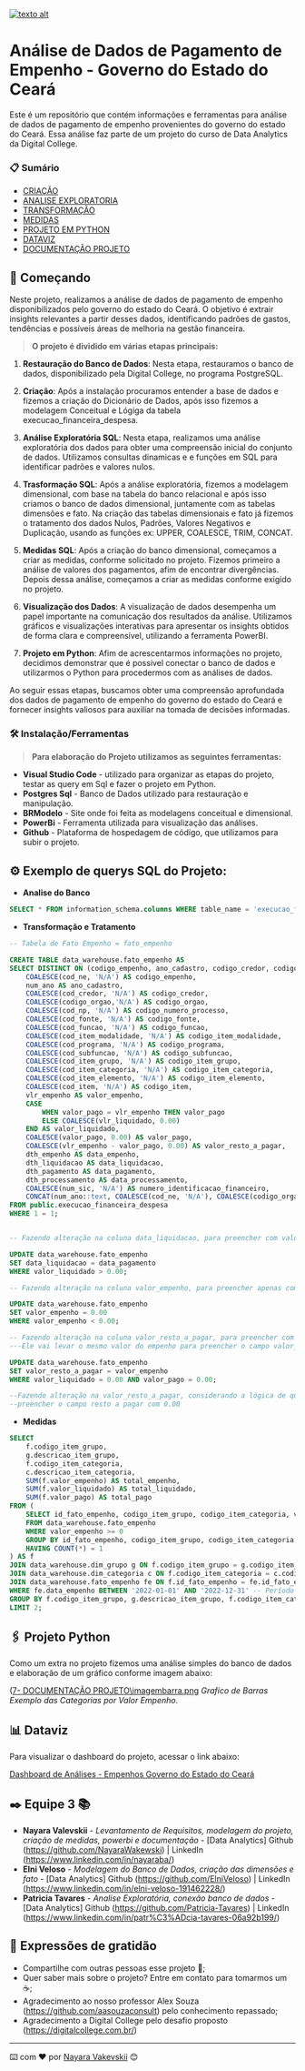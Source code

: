[![texto alt](https://media.licdn.com/dms/image/C4D16AQGD8xrlsWsOCA/profile-displaybackgroundimage-shrink_350_1400/0/1668865864528?e=1692835200&v=beta&t=Xf4IQvk_e_zZru7hFcy7H09wIYpRrjAfYTvgMXJqquc)](https://digitalcollege.com.br)


# Análise de Dados de Pagamento de Empenho - Governo do Estado do Ceará

Este é um repositório que contém informações e ferramentas para análise de dados de pagamento de empenho provenientes do governo do estado do Ceará. Essa análise faz parte de um projeto do curso de Data Analytics da Digital College.


### 📋 Sumário

- [CRIAÇÃO](#criacao)
- [ANALISE EXPLORATORIA](#analiseExploratoria)
- [TRANSFORMAÇÃO](#transformacao)
- [MEDIDAS](#medidas)
- [PROJETO EM PYTHON](#projetoEmPython)
- [DATAVIZ](#dataviz)
- [DOCUMENTAÇÃO PROJETO](#documentacaoProjeto)


## 🚀 Começando

Neste projeto, realizamos a análise de dados de pagamento de empenho disponibilizados pelo governo do estado do Ceará. O objetivo é extrair insights relevantes a partir desses dados, identificando padrões de gastos, tendências e possíveis áreas de melhoria na gestão financeira.

> **O projeto é dividido em várias etapas principais:**

1. **Restauração do Banco de Dados**: Nesta etapa, restauramos o banco de dados, disponibilizado pela Digital College, no programa PostgreSQL.

2. **Criação**: Após a instalação procuramos entender a base de dados e fizemos a criação do Dicionário de Dados, após isso fizemos a modelagem Conceitual e Lógiga da tabela execucao_financeira_despesa.

3. **Análise Exploratória SQL**: Nesta etapa, realizamos uma análise exploratória dos dados para obter uma compreensão inicial do conjunto de dados. Utilizamos consultas dinamicas e e funções em SQL para identificar padrões e valores nulos.

4. **Trasformação SQL**: Após a análise exploratória, fizemos a modelagem dimensional, com base na tabela do banco relacional e após isso criamos o banco de dados dimensional, juntamente com as tabelas dimensões e fato. Na criação das tabelas dimensionais e fato já fizemos o tratamento dos dados Nulos, Padrões, Valores Negativos e Duplicação, usando as funções ex: UPPER, COALESCE, TRIM, CONCAT.

4. **Medidas SQL**: Após a criação do banco dimensional, começamos a criar as medidas, conforme solicitado no projeto. Fizemos primeiro a análise de valores dos pagamentos, afim de encontrar divergências. Depois dessa análise, começamos a criar as medidas conforme exigido no projeto.

5. **Visualização dos Dados**: A visualização de dados desempenha um papel importante na comunicação dos resultados da análise. Utilizamos gráficos e visualizações interativas para apresentar os insights obtidos de forma clara e compreensível, utilizando a ferramenta PowerBI.

6. **Projeto em Python**: Afim de acrescentarmos informações no projeto, decidimos demonstrar que é possivel conectar o banco de dados e utilizarmos o Python para procedermos com as análises de dados.

Ao seguir essas etapas, buscamos obter uma compreensão aprofundada dos dados de pagamento de empenho do governo do estado do Ceará e fornecer insights valiosos para auxiliar na tomada de decisões informadas.


### 🛠️ Instalação/Ferramentas

> **Para elaboração do Projeto utilizamos as seguintes ferramentas:**

- **Visual Studio Code** - utilizado para organizar as etapas do projeto, testar as query em Sql e fazer o projeto em Python.
- **Postgres Sql** - Banco de Dados utilizado para restauração e manipulação.
- **BRModelo** - Site onde foi feita as modelagens conceitual e dimensional.
- **PowerBi** - Ferramenta utilizada para visualização das análises.
- **Github** - Plataforma de hospedagem de código, que utilizamos para subir o projeto.


## ⚙️ Exemplo de querys SQL do Projeto:

- **Analise do Banco**

```sql
SELECT * FROM information_schema.columns WHERE table_name = 'execucao_financeira_despesa' ORDER BY column_name ASC;

```

- **Transformação e Tratamento**

```sql
-- Tabela de Fato Empenho = fato_empenho

CREATE TABLE data_warehouse.fato_empenho AS
SELECT DISTINCT ON (codigo_empenho, ano_cadastro, codigo_credor, codigo_orgao)
    COALESCE(cod_ne, 'N/A') AS codigo_empenho,
    num_ano AS ano_cadastro,
    COALESCE(cod_credor, 'N/A') AS codigo_credor,
    COALESCE(codigo_orgao,'N/A') AS codigo_orgao,
    COALESCE(cod_np, 'N/A') AS codigo_numero_processo,
    COALESCE(cod_fonte, 'N/A') AS codigo_fonte,
    COALESCE(cod_funcao, 'N/A') AS codigo_funcao,
    COALESCE(cod_item_modalidade, 'N/A') AS codigo_item_modalidade,
    COALESCE(cod_programa, 'N/A') AS codigo_programa,
    COALESCE(cod_subfuncao, 'N/A') AS codigo_subfuncao,
    COALESCE(cod_item_grupo, 'N/A') AS codigo_item_grupo,
    COALESCE(cod_item_categoria, 'N/A') AS codigo_item_categoria,
    COALESCE(cod_item_elemento, 'N/A') AS codigo_item_elemento,
    COALESCE(cod_item, 'N/A') AS codigo_item,
    vlr_empenho AS valor_empenho,
    CASE
        WHEN valor_pago = vlr_empenho THEN valor_pago
        ELSE COALESCE(vlr_liquidado, 0.00)
    END AS valor_liquidado,
    COALESCE(valor_pago, 0.00) AS valor_pago,
    COALESCE(vlr_empenho - valor_pago, 0.00) AS valor_resto_a_pagar,
    dth_empenho AS data_empenho,
    dth_liquidacao AS data_liquidacao,
    dth_pagamento AS data_pagamento,
    dth_processamento AS data_processamento,
    COALESCE(num_sic, 'N/A') AS numero_identificacao_financeiro,
    CONCAT(num_ano::text, COALESCE(cod_ne, 'N/A'), COALESCE(codigo_orgao, 'N/A'), COALESCE(cod_credor, 'N/A')) AS id_fato_empenho
FROM public.execucao_financeira_despesa
WHERE 1 = 1;


-- Fazendo alteração na coluna data_liquidacao, para preencher com valores obedecendo a condição----

UPDATE data_warehouse.fato_empenho
SET data_liquidacao = data_pagamento
WHERE valor_liquidado > 0.00;

-- Fazendo alteração na coluna valor_empenho, para preencher apenas com os valores positivos----

UPDATE data_warehouse.fato_empenho
SET valor_empenho = 0.00
WHERE valor_empenho < 0.00;

-- Fazendo alteração na coluna valor_resto_a_pagar, para preencher com os valores do fato empenho, que tenha valor liquidado e pago igual a 0.
---Ele vai levar o mesmo valor do empenho para preencher o campo valor_resto_a_pagar.

UPDATE data_warehouse.fato_empenho
SET valor_resto_a_pagar = valor_empenho
WHERE valor_liquidado = 0.00 AND valor_pago = 0.00;

--Fazendo alteração na valor_resto_a_pagar, considerando a lógica de que quando o valor quando o (valor empenho - valor pagar) for um resultado negativo, 
--preencher o campo resto a pagar com 0.00 

```

- **Medidas**

```sql
SELECT
    f.codigo_item_grupo,
    g.descricao_item_grupo,
    f.codigo_item_categoria,
    c.descricao_item_categoria,
    SUM(f.valor_empenho) AS total_empenho,
    SUM(f.valor_liquidado) AS total_liquidado,
    SUM(f.valor_pago) AS total_pago
FROM (
    SELECT id_fato_empenho, codigo_item_grupo, codigo_item_categoria, valor_empenho, valor_liquidado, valor_pago
    FROM data_warehouse.fato_empenho
    WHERE valor_empenho >= 0
    GROUP BY id_fato_empenho, codigo_item_grupo, codigo_item_categoria, valor_empenho, valor_liquidado, valor_pago
    HAVING COUNT(*) = 1
) AS f
JOIN data_warehouse.dim_grupo g ON f.codigo_item_grupo = g.codigo_item_grupo
JOIN data_warehouse.dim_categoria c ON f.codigo_item_categoria = c.codigo_item_categoria
JOIN data_warehouse.fato_empenho fe ON f.id_fato_empenho = fe.id_fato_empenho
WHERE fe.data_empenho BETWEEN '2022-01-01' AND '2022-12-31' -- Período desejado
GROUP BY f.codigo_item_grupo, g.descricao_item_grupo, f.codigo_item_categoria, c.descricao_item_categoria
LIMIT 2;
```


## 🖇️ Projeto Python

Como um extra no projeto fizemos uma análise simples do banco de dados e elaboração de um gráfico conforme imagem abaixo:

([7- DOCUMENTAÇÃO PROJETO\imagembarra.png](https://github.com/NayaraWakewski/Projeto-Digitall-Equipe-3/blob/main/7-%20DOCUMENTA%C3%87%C3%83O%20PROJETO/imagembarra.png)
*Grafico de Barras Exemplo das Categorias por Valor Empenho.*


## :bar_chart: Dataviz

Para visualizar o dashboard do projeto, acessar o link abaixo:

[Dashboard de Análises - Empenhos Governo do Estado do Ceará](https://app.powerbi.com/groups/me/reports/cc6c6b41-5885-4c6f-9b54-30d217691028?ctid=ca76ac1c-cf3f-49e9-b6aa-128bad72b989&pbi_source=linkShare)


## ✒️ Equipe 3 :books:


* **Nayara Valevskii** - *Levantamento de Requisitos, modelagem do projeto, criação de medidas, powerbi e documentação* - [Data Analytics]  Github (https://github.com/NayaraWakewski) | LinkedIn (https://www.linkedin.com/in/nayaraba/)
* **Elni Veloso** - *Modelagem do Banco de Dados, criação das dimensões e fato* - [Data Analytics]
Github (https://github.com/ElniVeloso) | LinkedIn (https://www.linkedin.com/in/elni-veloso-191462228/)
* **Patricia Tavares** - *Analise Exploratória, conexão banco de dados* - [Data Analytics]
Github (https://github.com/Patricia-Tavares) | LinkedIn (https://www.linkedin.com/in/patr%C3%ADcia-tavares-06a92b199/)


## 🎁 Expressões de gratidão

* Compartilhe com outras pessoas esse projeto 📢;
* Quer saber mais sobre o projeto? Entre em contato para tomarmos um :coffee:;
* Agradecimento ao nosso professor Alex Souza (https://github.com/aasouzaconsult) pelo conhecimento repassado;
* Agradecimento a Digital College pelo desafio proposto (https://digitalcollege.com.br/)

---
⌨️ com ❤️ por [Nayara Vakevskii](https://github.com/NayaraWakewski) 😊
